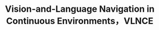 ---
title: "Vision-and-Language Navigation in Continuous Environments，VLNCE"
description: "连续环境下的视觉语言导航 旨在让机器人根据自然语言指令在真实/仿真环境中自主导航。我们旨在微调大型语言模型（LLM），通过图结构与文本对齐的方式，帮助智能体选择合理导航点，完成自主导航任务。"
image: '/images/VLNCE.png'
# paper: '/files/MGMap_paper.pdf'
# slides: '/files/VLNCE.pdf'
# coming soon
code: 'https://github.com/yujie-jia/VLNCE_graph_dataset_construction'
--- 